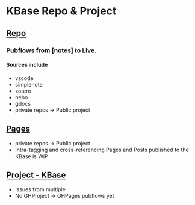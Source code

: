# KBase Repo & Project
## [Repo](https://smcnally.github.io/kb/)
### Pubflows from [notes] to Live. 
#### Sources include 
*   vscode
*   simplenote
*   zotero 
*   nebo
*   gdocs
*   private repos -> Public project

## [Pages](https://smcnally.github.io/kb/)
* private repos -> Public project
* Intra-tagging and cross-referencing Pages and Posts published to the KBase is WiP

## [Project - KBase](https://smcnally.github.io/kb/)
* Issues from multiple
* No GHProject -> GHPages pubflows yet 